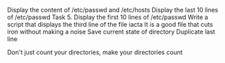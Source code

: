 


Display the content of /etc/passwd and /etc/hosts
Display the last 10 lines of /etc/passwd
Task 5. Display the first 10 lines of /etc/passwd
Write a script that displays the third line of the file iacta
It is a good file that cuts iron without making a noise
Save current state of directory
Duplicate last line

Don't just count your directories, make your directories count

